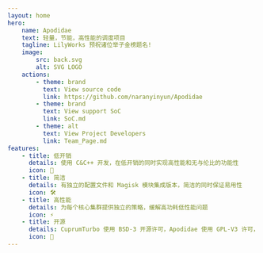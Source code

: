 ```yaml
---
layout: home
hero:
    name: Apodidae
    text: 轻量，节能，高性能的调度项目  
    tagline: LilyWorks 预祝诸位举子金榜题名!
    image: 
        src: back.svg
        alt: SVG LOGO
    actions:
        - theme: brand
          text: View source code
          link: https://github.com/naranyinyun/Apodidae
        - theme: brand
          text: View support SoC
          link: SoC.md
        - theme: alt
          text: View Project Developers
          link: Team_Page.md
features:
    - title: 低开销
      details: 使用 C&C++ 开发，在低开销的同时实现高性能和无与伦比的功能性
      icon: 🍃
    - title: 简洁
      details: 有独立的配置文件和 Magisk 模块集成版本，简洁的同时保证易用性
      icon: 🛠️
    - title: 高性能
      details: 为每个核心集群提供独立的策略，缓解高功耗低性能问题
      icon: ⚡
    - title: 开源
      details: CuprumTurbo 使用 BSD-3 开源许可，Apodidae 使用 GPL-V3 许可，任何人可以用它们做任何他们想做的事
      icon: 🔭
---
```

